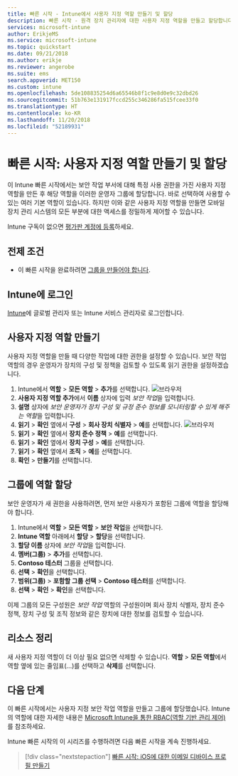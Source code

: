 ```yaml
---
title: 빠른 시작 - Intune에서 사용자 지정 역할 만들기 및 할당
description: 빠른 시작 - 원격 장치 관리자에 대한 사용자 지정 역할을 만들고 할당합니다.
services: microsoft-intune
author: ErikjeMS
ms.service: microsoft-intune
ms.topic: quickstart
ms.date: 09/21/2018
ms.author: erikje
ms.reviewer: angerobe
ms.suite: ems
search.appverid: MET150
ms.custom: intune
ms.openlocfilehash: 5de108835254d6a65546b8f1c9e8d0e9c32dbd26
ms.sourcegitcommit: 51b763e131917fccd255c346286fa515fcee33f0
ms.translationtype: HT
ms.contentlocale: ko-KR
ms.lasthandoff: 11/20/2018
ms.locfileid: "52189931"
---
```

# <a name="quickstart-create-and-assign-a-custom-role"></a>빠른 시작: 사용자 지정 역할 만들기 및 할당

이 Intune 빠른 시작에서는 보안 작업 부서에 대해 특정 사용 권한을 가진 사용자 지정 역할을 만든 후 해당 역할을 이러한 운영자 그룹에 할당합니다. 바로 선택하여 사용할 수 있는 여러 기본 역할이 있습니다. 하지만 이와 같은 사용자 지정 역할을 만들면 모바일 장치 관리 시스템의 모든 부분에 대한 액세스를 정밀하게 제어할 수 있습니다.

Intune 구독이 없으면 [평가판 계정에 등록](free-trial-sign-up.md)하세요.

## <a name="prerequisites"></a>전제 조건

- 이 빠른 시작을 완료하려면 [그룹을 만들어야 합니다](quickstart-create-group.md).

## <a name="sign-in-to-intune"></a>Intune에 로그인

[Intune](https://aka.ms/intuneportal)에 글로벌 관리자 또는 Intune 서비스 관리자로 로그인합니다.

## <a name="create-a-custom-role"></a>사용자 지정 역할 만들기

사용자 지정 역할을 만들 때 다양한 작업에 대한 권한을 설정할 수 있습니다. 보안 작업 역할의 경우 운영자가 장치의 구성 및 정책을 검토할 수 있도록 읽기 권한을 설정하겠습니다.

1. Intune에서 **역할** > **모든 역할** > **추가**를 선택합니다.
![브라우저](media/quickstart-create-custom-role/add-custom-role.png)
2. **사용자 지정 역할 추가**에서 **이름** 상자에 입력 *보안 작업*을 입력합니다.
3. **설명** 상자에 *보안 운영자가 장치 구성 및 규정 준수 정보를 모니터링할 수 있게 해주는 역할*을 입력합니다.
4. **읽기** > **확인** 옆에서 **구성** > **회사 장치 식별자** > **예**를 선택합니다.
![브라우저](media/quickstart-create-custom-role/corp-device-id-read.png)
5. **읽기** > **확인** 옆에서 **장치 준수 정책** > **예**를 선택합니다.
6. **읽기** > **확인** 옆에서 **장치 구성** > **예**를 선택합니다.
7. **읽기** > **확인** 옆에서 **조직** > **예**를 선택합니다.
8. **확인** > **만들기**를 선택합니다.

## <a name="assign-the-role-to-a-group"></a>그룹에 역할 할당

보안 운영자가 새 권한을 사용하려면, 먼저 보안 사용자가 포함된 그룹에 역할을 할당해야 합니다.

1. Intune에서 **역할** > **모든 역할** > **보안 작업**을 선택합니다.
2. **Intune 역할** 아래에서 **할당** > **할당**을 선택합니다.
3. **할당 이름** 상자에 *보안 작업*을 입력합니다.
4. **멤버(그룹)** > **추가**를 선택합니다.
5. **Contoso 테스터** 그룹을 선택합니다.
6. **선택** > **확인**을 선택합니다.
7. **범위(그룹)** > **포함할 그룹 선택** > **Contoso 테스터**를 선택합니다.
8. **선택** > **확인** > **확인**을 선택합니다.

이제 그룹의 모든 구성원은 *보안 작업* 역할의 구성원이며 회사 장치 식별자, 장치 준수 정책, 장치 구성 및 조직 정보와 같은 장치에 대한 정보를 검토할 수 있습니다.

## <a name="clean-up-resources"></a>리소스 정리

새 사용자 지정 역할이 더 이상 필요 없으면 삭제할 수 있습니다. **역할** > **모든 역할**에서 역할 옆에 있는 줄임표(...)를 선택하고 **삭제**를 선택합니다.

## <a name="next-steps"></a>다음 단계

이 빠른 시작에서는 사용자 지정 보안 작업 역할을 만들고 그룹에 할당했습니다. Intune의 역할에 대한 자세한 내용은 [Microsoft Intune을 통한 RBAC(역할 기반 관리 제어)](role-based-access-control.md)를 참조하세요.

Intune 빠른 시작의 이 시리즈를 수행하려면 다음 빠른 시작을 계속 진행하세요.

> [!div class="nextstepaction"]
> [빠른 시작: iOS에 대한 이메일 디바이스 프로필 만들기](quickstart-email-profile.md)
